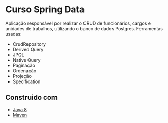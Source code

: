 # Curso Spring Data

Aplicação responsável por realizar o CRUD de funcionários, cargos e unidades de trabalhos, utilizando o banco de dados Postgres. Ferramentas usadas:

- CrudRepository
- Derived Query
- JPQL
- Native Query
- Paginação
- Ordenação
- Projeção
- Specification

## Construido com

* [Java 8](https://docs.oracle.com/javase/8/docs/api/index.html)
* [Maven](https://maven.apache.org/)
